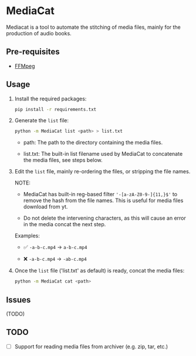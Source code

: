# MediaCat

Mediacat is a tool to automate the stitching of media files, mainly for the production of audio books.

## Pre-requisites

- [FFMpeg](https://ffmpeg.org/download.html)

## Usage

1. Install the required packages:

   ```bash
   pip install -r requirements.txt
   ```

2. Generate the `list` file:

   ```bash
   python -m MediaCat list <path> > list.txt
   ```

   - path: The path to the directory containing the media files.

   - list.txt: The built-in list filename used by MediaCat to concatenate the media files, see steps below.

3. Edit the `list` file, mainly re-ordering the files, or stripping the file names.

    NOTE: 

    - MediaCat has built-in reg-based filter `'-[a-zA-Z0-9-]{11,}$'` to remove the hash from the file names. This is useful for media files download from yt.

    - Do not delete the intervening characters, as this will cause an error in the media concat the next step.

    Examples:

    - ✅ `-a-b-c.mp4` -> `a-b-c.mp4`

    - ❌ `-a-b-c.mp4` -> `-ab-c.mp4`

4. Once the `list` file ('list.txt' as default) is ready, concat the media files:

    ```bash
    python -m MediaCat cat <path>
    ```

## Issues

(TODO)

## TODO

- [ ] Support for reading media files from archiver (e.g. zip, tar, etc.)
